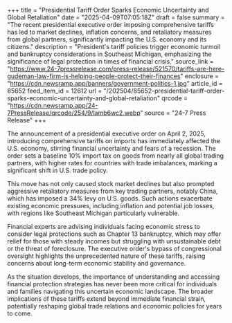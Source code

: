 +++
title = "Presidential Tariff Order Sparks Economic Uncertainty and Global Retaliation"
date = "2025-04-09T07:05:18Z"
draft = false
summary = "The recent presidential executive order imposing comprehensive tariffs has led to market declines, inflation concerns, and retaliatory measures from global partners, significantly impacting the U.S. economy and its citizens."
description = "President's tariff policies trigger economic turmoil and bankruptcy considerations in Southeast Michigan, emphasizing the significance of legal protection in times of financial crisis."
source_link = "https://www.24-7pressrelease.com/press-release/521570/tariffs-are-here-gudeman-law-firm-is-helping-people-protect-their-finances"
enclosure = "https://cdn.newsramp.app/banners/government-politics-1.jpg"
article_id = 85652
feed_item_id = 12612
url = "/202504/85652-presidential-tariff-order-sparks-economic-uncertainty-and-global-retaliation"
qrcode = "https://cdn.newsramp.app/24-7PressRelease/qrcode/254/9/lamb6wc2.webp"
source = "24-7 Press Release"
+++

<p>The announcement of a presidential executive order on April 2, 2025, introducing comprehensive tariffs on imports has immediately affected the U.S. economy, stirring financial uncertainty and fears of a recession. The order sets a baseline 10% import tax on goods from nearly all global trading partners, with higher rates for countries with trade imbalances, marking a significant shift in U.S. trade policy.</p><p>This move has not only caused stock market declines but also prompted aggressive retaliatory measures from key trading partners, notably China, which has imposed a 34% levy on U.S. goods. Such actions exacerbate existing economic pressures, including inflation and potential job losses, with regions like Southeast Michigan particularly vulnerable.</p><p>Financial experts are advising individuals facing economic stress to consider legal protections such as Chapter 13 bankruptcy, which may offer relief for those with steady incomes but struggling with unsustainable debt or the threat of foreclosure. The executive order's bypass of congressional oversight highlights the unprecedented nature of these tariffs, raising concerns about long-term economic stability and governance.</p><p>As the situation develops, the importance of understanding and accessing financial protection strategies has never been more critical for individuals and families navigating this uncertain economic landscape. The broader implications of these tariffs extend beyond immediate financial strain, potentially reshaping global trade relations and economic policies for years to come.</p>